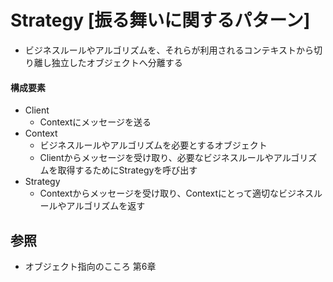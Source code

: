 # Strategy [振る舞いに関するパターン]
- ビジネスルールやアルゴリズムを、それらが利用されるコンテキストから切り離し独立したオブジェクトへ分離する

#### 構成要素
- Client
  - Contextにメッセージを送る
- Context
  - ビジネスルールやアルゴリズムを必要とするオブジェクト
  - Clientからメッセージを受け取り、必要なビジネスルールやアルゴリズムを取得するためにStrategyを呼び出す
- Strategy
  - Contextからメッセージを受け取り、Contextにとって適切なビジネスルールやアルゴリズムを返す

## 参照
- オブジェクト指向のこころ 第6章
